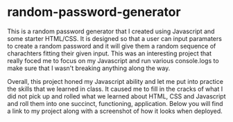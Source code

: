 # random-password-generator

This is a random password generator that I created using Javascript and some starter HTML/CSS.  It is designed so that a user can input paramaters to create a random password and it will give them a random sequence of charachters fitting their given input.  This was an interesting project that really foced me to focus on my Javascript and run various console.logs to make sure that I wasn't breaking anything along the way.  

Overall, this project honed my Javascript ability and let me put into practice the skills that we learned in class.  It caused me to fill in the cracks of what I did not pick up and rolled what we learned about HTML, CSS and Javascript and roll them into one succinct, functioning, application.  Below you will find a link to my project along with a screenshot of how it looks when deployed. 

